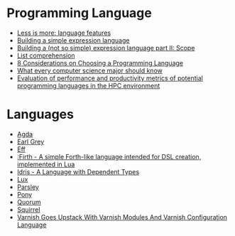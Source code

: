Programming Language
====================
* [Less is more: language features](http://blog.ploeh.dk/2015/04/13/less-is-more-language-features/)
* [Building a simple expression language](https://code.mixpanel.com/2015/02/24/building-a-simple-expression-language/)
* [Building a (not so simple) expression language part II: Scope](https://code.mixpanel.com/2015/04/28/building-a-not-so-simple-expression-language/)
* [List comprehension](http://en.wikipedia.org/w/index.php?title=List_comprehension&printable=yes)
* [8 Considerations on Choosing a Programming Language](http://www.scala-academy.com/blog/8-considerations-on-choosing-a-programming-language)
* [What every computer science major should know](http://matt.might.net/articles/what-cs-majors-should-know/)
* [Evaluation of performance and productivity metrics of potential programming languages in the HPC environment](http://octarineparrot.com/assets/mrfloya-thesis-ba.pdf)

# Languages
* [Agda](http://learnyouanagda.liamoc.net/)
* [Earl Grey](http://breuleux.github.io/earl-grey/)
* [Eff](http://www.eff-lang.org/)
* [:Firth - A simple Forth-like language intended for DSL creation, implemented in Lua](https://github.com/IonoclastBrigham/firth)
* [Idris - A Language with Dependent Types](http://www.idris-lang.org/)
* [Lux](https://github.com/LuxLang/lux)
* [Parsley](https://github.com/fizx/parsley/wiki)
* [Pony](http://ponylang.org/)
* [Quorum](http://www.quorumlanguage.com/)
* [Squirrel](http://squirrel-lang.org/)
* [Varnish Goes Upstack With Varnish Modules And Varnish Configuration Language](http://highscalability.com/blog/2015/5/6/varnish-goes-upstack-with-varnish-modules-and-varnish-config.html)